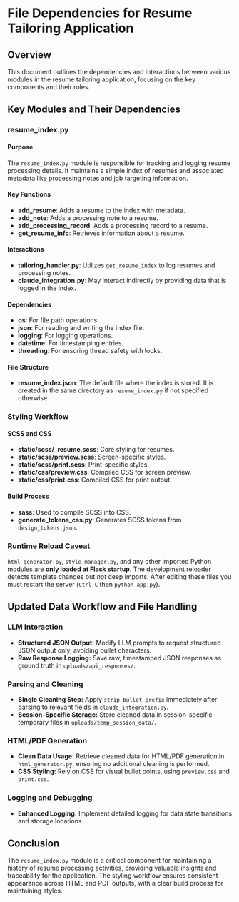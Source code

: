 # File Dependencies for Resume Tailoring Application

## Overview
This document outlines the dependencies and interactions between various modules in the resume tailoring application, focusing on the key components and their roles.

## Key Modules and Their Dependencies

### resume_index.py

#### Purpose
The `resume_index.py` module is responsible for tracking and logging resume processing details. It maintains a simple index of resumes and associated metadata like processing notes and job targeting information.

#### Key Functions
- **add_resume**: Adds a resume to the index with metadata.
- **add_note**: Adds a processing note to a resume.
- **add_processing_record**: Adds a processing record to a resume.
- **get_resume_info**: Retrieves information about a resume.

#### Interactions
- **tailoring_handler.py**: Utilizes `get_resume_index` to log resumes and processing notes.
- **claude_integration.py**: May interact indirectly by providing data that is logged in the index.

#### Dependencies
- **os**: For file path operations.
- **json**: For reading and writing the index file.
- **logging**: For logging operations.
- **datetime**: For timestamping entries.
- **threading**: For ensuring thread safety with locks.

#### File Structure
- **resume_index.json**: The default file where the index is stored. It is created in the same directory as `resume_index.py` if not specified otherwise.

### Styling Workflow

#### SCSS and CSS
- **static/scss/_resume.scss**: Core styling for resumes.
- **static/scss/preview.scss**: Screen-specific styles.
- **static/scss/print.scss**: Print-specific styles.
- **static/css/preview.css**: Compiled CSS for screen preview.
- **static/css/print.css**: Compiled CSS for print output.

#### Build Process
- **sass**: Used to compile SCSS into CSS.
- **generate_tokens_css.py**: Generates SCSS tokens from `design_tokens.json`.

### Runtime Reload Caveat
`html_generator.py`, `style_manager.py`, and any other imported Python modules are **only loaded at Flask startup**. The development reloader detects template changes but *not* deep imports. After editing these files you must restart the server (`Ctrl-C` then `python app.py`).

## Updated Data Workflow and File Handling

### LLM Interaction
- **Structured JSON Output:** Modify LLM prompts to request structured JSON output only, avoiding bullet characters.
- **Raw Response Logging:** Save raw, timestamped JSON responses as ground truth in `uploads/api_responses/`.

### Parsing and Cleaning
- **Single Cleaning Step:** Apply `strip_bullet_prefix` immediately after parsing to relevant fields in `claude_integration.py`.
- **Session-Specific Storage:** Store cleaned data in session-specific temporary files in `uploads/temp_session_data/`.

### HTML/PDF Generation
- **Clean Data Usage:** Retrieve cleaned data for HTML/PDF generation in `html_generator.py`, ensuring no additional cleaning is performed.
- **CSS Styling:** Rely on CSS for visual bullet points, using `preview.css` and `print.css`.

### Logging and Debugging
- **Enhanced Logging:** Implement detailed logging for data state transitions and storage locations.

## Conclusion
The `resume_index.py` module is a critical component for maintaining a history of resume processing activities, providing valuable insights and traceability for the application. The styling workflow ensures consistent appearance across HTML and PDF outputs, with a clear build process for maintaining styles. 